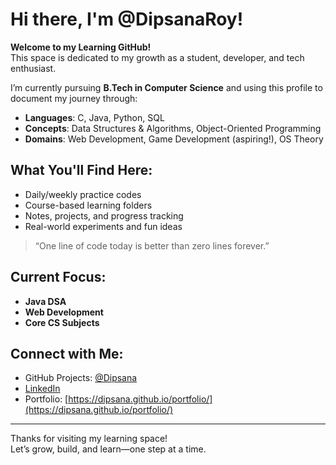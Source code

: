 # Hi there, I'm @DipsanaRoy! 

**Welcome to my Learning GitHub!**  
This space is dedicated to my growth as a student, developer, and tech enthusiast.  

I’m currently pursuing **B.Tech in Computer Science** and using this profile to document my journey through:

- **Languages**: C, Java, Python, SQL  
- **Concepts**: Data Structures & Algorithms, Object-Oriented Programming  
- **Domains**: Web Development, Game Development (aspiring!), OS Theory  

## What You'll Find Here:

- Daily/weekly practice codes  
- Course-based learning folders  
- Notes, projects, and progress tracking  
- Real-world experiments and fun ideas  

> “One line of code today is better than zero lines forever.”

## Current Focus:

- **Java DSA**
- **Web Development**
- **Core CS Subjects**

## Connect with Me:

- GitHub Projects: [@Dipsana](https://github.com/Dipsana)
- [LinkedIn](https://www.linkedin.com/in/dipsana)
- Portfolio: [https://dipsana.github.io/portfolio/](https://dipsana.github.io/portfolio/)

---

Thanks for visiting my learning space!  
Let’s grow, build, and learn—one step at a time.


<!---
DipsanaRoy/DipsanaRoy is a ✨ special ✨ repository because its `README.md` (this file) appears on your GitHub profile.
You can click the Preview link to take a look at your changes.
--->
